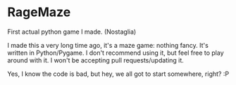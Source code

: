 # RageMaze
First actual python game I made. (Nostaglia)

I made this a very long time ago, it's a maze game: nothing fancy. It's written in Python/Pygame. I don't recommend using it, but feel free to play around with it. I won't be accepting pull requests/updating it.

Yes, I know the code is bad, but hey, we all got to start somewhere, right? :P

